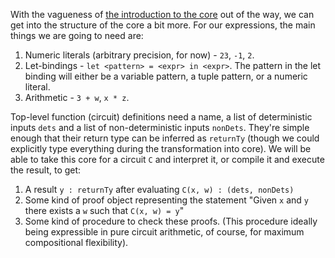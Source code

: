 With the vagueness of [the introduction to the core](./core-intro.md) out of the
way, we can get into the structure of the core a bit more. For our expressions,
the main things we are going to need are:

1. Numeric literals (arbitrary precision, for now) - `23`, `-1`, `2`.
2. Let-bindings - `let <pattern> = <expr> in <expr>`. The pattern in the let
   binding will either be a variable pattern, a tuple pattern, or a numeric
   literal.
3. Arithmetic - `3 + w`, `x * z`.

Top-level function (circuit) definitions need a name, a list of deterministic
inputs `dets` and a list of non-deterministic inputs `nonDets`. They're simple
enough that their return type can be inferred as `returnTy` (though we could
explicitly type everything during the transformation into core). We will be able
to take this core for a circuit `C` and interpret it, or compile it and execute
the result, to get:

1. A result `y : returnTy` after evaluating `C(x, w) : (dets, nonDets)`
2. Some kind of proof object representing the statement "Given `x` and `y` there
   exists a `w` such that `C(x, w) = y`"
3. Some kind of procedure to check these proofs. (This procedure ideally being
   expressible in pure circuit arithmetic, of course, for maximum compositional
   flexibility).
